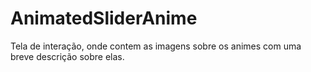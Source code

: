 # AnimatedSliderAnime
Tela de interação, onde contem as imagens sobre os animes com uma breve descrição sobre elas.
